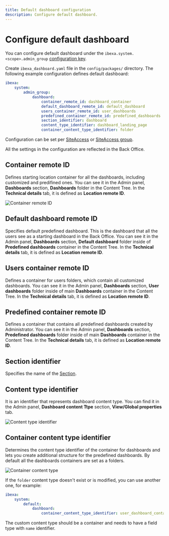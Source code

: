```yaml
---
title: Default dashboard configuration
description: Configure default dashboard.
---
```


# Configure default dashboard

You can configure default dashboard under the `ibexa.system.<scope>.admin_group` [configuration key](configuration.md#configuration-files).

Create `ibexa_dashboard.yaml` file in the `config/packages/` directory.
The following example configuration defines default dashboard:

``` yaml
ibexa:
    system:
        admin_group:
            dashboard:
                container_remote_id: dashboard_container
                default_dashboard_remote_id: default_dashboard
                users_container_remote_id: user_dashboards
                predefined_container_remote_id: predefined_dashboards
                section_identifier: dashboard
                content_type_identifier: dashboard_landing_page
                container_content_type_identifier: folder
```

Configuration can be set per [SiteAccess](multisite_configuration.md#siteaccess-configuration)
or [SiteAccess group](multisite_configuration.md#siteaccess-groups).

All the settings in the configuration are reflected in the Back Office.

## Container remote ID

Defines starting location container for all the dashboards, including customized and predifined ones.
You can see it in the Admin panel, **Dashboards** section, **Dashboards** folder in the Content Tree. In the **Technical details** tab, it is defined as **Location remote ID**.

![Container remote ID](dashboard_container_remote_id.png)

## Default dashboard remote ID

Specifies default predefined dashboard. This is the dashboard that all the users see as a starting dashboard in the Back Office.
You can see it in the Admin panel, **Dashboards** section, **Default dashboard** folder inside of **Predefined dashboards** container in the Content Tree.
In the **Technical details** tab, it is defined as **Location remote ID**.

## Users container remote ID

Defines a container for users folders, which contain all customized dashboards.
You can see it in the Admin panel, **Dashboards** section, **User dashboards** folder inside of main **Dashboards** container in the Content Tree.
In the **Technical details** tab, it is defined as **Location remote ID**.

## Predefined container remote ID

Defines a container that contains all predefined dashboards created by Administrator.
You can see it in the Admin panel, **Dashboards** section, **Predefined dashboards** folder inside of main **Dashboards** container in the Content Tree.
In the **Technical details** tab, it is defined as **Location remote ID**.

## Section identifier

Specifies the name of the [Section](sections.md).

## Content type identifier

It is an identifier that represents dashboard content type.
You can find it in the Admin panel, **Dashboard content Ttpe** section, **View/Global properties** tab.

![Content type identifier](dashboard_content_type_identifier.png)

## Container content type identifier

Determines the content type identifier of the container for dashboards and lets you create additional structure for the predefined dashboards.
By default all the dashboards containers are set as a folders.

![Container content type](dashboard_container_type.png)

If the `folder` content type doesn't exist or is modified, you can use another one, for example:

```yaml
ibexa:
    system:
        default:
            dashboard:
                container_content_type_identifier: user_dashboard_container
```

The custom content type should be a container and needs to have a field type with `name` identifier.